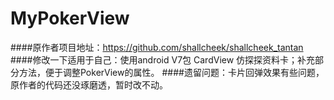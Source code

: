 # MyPokerView
####原作者项目地址：https://github.com/shallcheek/shallcheek_tantan 
####修改一下适用于自己：使用android V7包 CardView 仿探探资料卡；补充部分方法，便于调整PokerView的属性。
####遗留问题：卡片回弹效果有些问题，原作者的代码还没琢磨透，暂时改不动。
